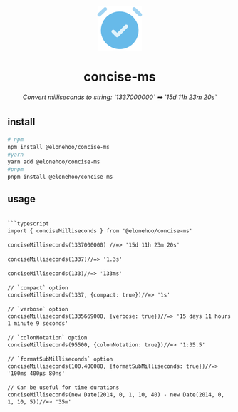 <div align="center">
  <img src="./public/logo.svg" width="100px" height="100px" />
</div>

<h1 align="center">concise-ms</h1>

<p align="center">
  <em>Convert milliseconds to string: `1337000000` ➡️ `15d 11h 23m 20s`</em>
</p>

## install

```bash
# npm
npm install @elonehoo/concise-ms
#yarn
yarn add @elonehoo/concise-ms
#pnpm
pnpm install @elonehoo/concise-ms
```

## usage

```

```typescript
import { conciseMilliseconds } from '@elonehoo/concise-ms'

conciseMilliseconds(1337000000) //=> '15d 11h 23m 20s'

conciseMilliseconds(1337)//=> '1.3s'

conciseMilliseconds(133)//=> '133ms'

// `compact` option
conciseMilliseconds(1337, {compact: true})//=> '1s'

// `verbose` option
conciseMilliseconds(1335669000, {verbose: true})//=> '15 days 11 hours 1 minute 9 seconds'

// `colonNotation` option
conciseMilliseconds(95500, {colonNotation: true})//=> '1:35.5'

// `formatSubMilliseconds` option
conciseMilliseconds(100.400080, {formatSubMilliseconds: true})//=> '100ms 400µs 80ns'

// Can be useful for time durations
conciseMilliseconds(new Date(2014, 0, 1, 10, 40) - new Date(2014, 0, 1, 10, 5))//=> '35m'
```
